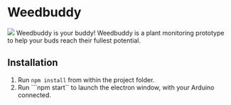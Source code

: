 # Weedbuddy
![](https://github.com/shadiaali/Weedbuddy_App/blob/master/app/images/logo.png)
Weedbuddy is your buddy! Weedbuddy is a plant monitoring prototype to help your buds reach their fullest potential. 

## Installation
1. Run ```npm install``` from within the project folder.
2. Run ```npm start`` to launch the electron window, with your Arduino connected.

